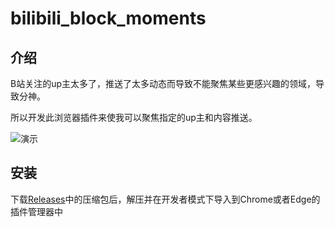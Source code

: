 # bilibili_block_moments

## 介绍

B站关注的up主太多了，推送了太多动态而导致不能聚焦某些更感兴趣的领域，导致分神。

所以开发此浏览器插件来使我可以聚焦指定的up主和内容推送。

![演示](./README.assets/演示.gif)

## 安装

下载[Releases](https://github.com/EanYang7/bilibili_block_moments/releases)中的压缩包后，解压并在开发者模式下导入到Chrome或者Edge的插件管理器中
